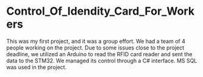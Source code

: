 # Control_Of_Idendity_Card_For_Workers


This was my first project, and it was a group effort. We had a team of 4 people working on the project. Due to some issues close to the project deadline, we utilized an Arduino to read the RFID card reader and sent the data to the STM32. We managed its control through a C# interface. MS SQL was used in the project.
